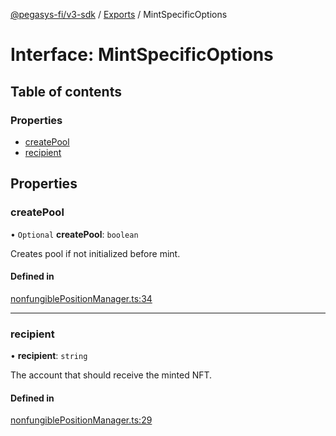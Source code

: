 [@pegasys-fi/v3-sdk](../README.md) / [Exports](../modules.md) / MintSpecificOptions

# Interface: MintSpecificOptions

## Table of contents

### Properties

- [createPool](MintSpecificOptions.md#createpool)
- [recipient](MintSpecificOptions.md#recipient)

## Properties

### createPool

• `Optional` **createPool**: `boolean`

Creates pool if not initialized before mint.

#### Defined in

[nonfungiblePositionManager.ts:34](https://github.com/Jingo-Finance/v3-sdk/blob/08a7c05/src/nonfungiblePositionManager.ts#L34)

___

### recipient

• **recipient**: `string`

The account that should receive the minted NFT.

#### Defined in

[nonfungiblePositionManager.ts:29](https://github.com/Jingo-Finance/v3-sdk/blob/08a7c05/src/nonfungiblePositionManager.ts#L29)
